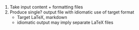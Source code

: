 1. Take input content + formatting files
2. Produce single? output file with idiomatic use of target format
   - Target LaTeX, markdown
   - idiomatic output may imply separate LaTeX files